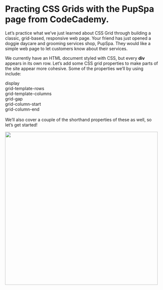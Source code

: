 <h1>Practing CSS Grids with the PupSpa page from CodeCademy.</h1>

<p>
Let’s practice what we’ve just learned about CSS Grid through building a classic, grid-based, responsive web page. Your friend has just opened a doggie daycare and grooming services shop, PupSpa. They would like a simple web page to let customers know about their services.

  We currently have an HTML document styled with CSS, but every <b>div</b> appears in its own row. Let’s add some CSS grid properties to make parts of the site appear more cohesive. Some of the properties we’ll by using include:

display<br>
grid-template-rows<br>
grid-template-columns<br>
grid-gap<br>
grid-column-start<br>
grid-column-end<br>
<br>We’ll also cover a couple of the shorthand properties of these as well, so let’s get started!<br>
</p>

<img src="https://content.codecademy.com/courses/learn-css-grid/project-i/images/dog.svg" height=500px width=500px>
